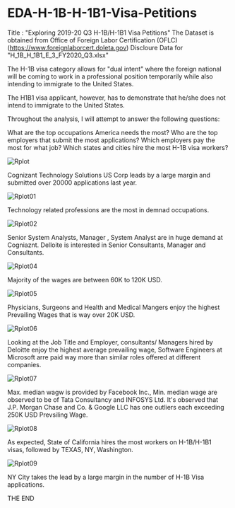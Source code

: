# EDA-H-1B-H-1B1-Visa-Petitions

Title : "Exploring 2019-20 Q3 H-1B/H-1B1 Visa Petitions" The Dataset is obtained from Office of Foreign Labor Certification (OFLC) (https://www.foreignlaborcert.doleta.gov) Discloure Data for "H_1B_H_1B1_E_3_FY2020_Q3.xlsx"

The H-1B visa category allows for "dual intent" where the foreign national will be coming to work in a professional position temporarily while also intending to immigrate to the United States.

The H1B1 visa applicant, however, has to demonstrate that he/she does not intend to immigrate to the United States.

Throughout the analysis, I will attempt to answer the following questions:

 What are the top occupations America needs the most?
 Who are the top employers that submit the most applications?
 Which employers pay the most for what job?
 Which states and cities hire the most H-1B visa workers?
 
 
![Rplot](https://user-images.githubusercontent.com/51287188/112316805-755cc680-8cd1-11eb-8acc-e0fc527d822b.png)

Cognizant Technology Solutions US Corp leads by a large margin and submitted over 20000 applications last year.

![Rplot01](https://user-images.githubusercontent.com/51287188/112316853-80175b80-8cd1-11eb-97f1-31094bff7d95.png)

 Technology related professions are the most in demnad occupations.

![Rplot02](https://user-images.githubusercontent.com/51287188/112316862-81e11f00-8cd1-11eb-9326-c221ec3de9e2.png)

 Senior System Analysts, Manager , System Analyst are in huge demand at Cogniaznt. Delloite is interested in Senior Consultants, Manager and Consultants.

![Rplot04](https://user-images.githubusercontent.com/51287188/112316867-83124c00-8cd1-11eb-818e-e778e40af3ae.png)

Majority of the wages are between 60K to 120K USD.

![Rplot05](https://user-images.githubusercontent.com/51287188/112316868-83aae280-8cd1-11eb-90b1-9d09e65520a9.png)

Physicians, Surgeons and Health and Medical Mangers enjoy the highest Prevailing Wages that is way over 20K USD.

![Rplot06](https://user-images.githubusercontent.com/51287188/112316875-84437900-8cd1-11eb-9e72-4f6816bece57.png)

Looking at the Job Title and Employer, consultants/ Managers hired by Deloitte enjoy the highest average prevailing wage, Software Engineers at Microsoft arre paid way more than similar roles offered at different companies.

![Rplot07](https://user-images.githubusercontent.com/51287188/112316886-84dc0f80-8cd1-11eb-9cfe-a08d333461a3.png)

Max. median wagw is provided by Facebook Inc., Min. median wage are observed to be of Tata Consultancy and INFOSYS Ltd.
It's observed that J.P. Morgan Chase and Co. & Google LLC has one outliers each exceeding 250K USD Prevsiling Wage.

![Rplot08](https://user-images.githubusercontent.com/51287188/112316888-8574a600-8cd1-11eb-8259-a5b81fdd4887.png)

As expected, State of California hires the most workers on H-1B/H-1B1 visas, followed by TEXAS, NY, Washington.

![Rplot09](https://user-images.githubusercontent.com/51287188/112316895-86a5d300-8cd1-11eb-88ae-4c82a4eaf32c.png)

NY City takes the lead by a large margin in the number of H-1B Visa applications.
 
THE END

